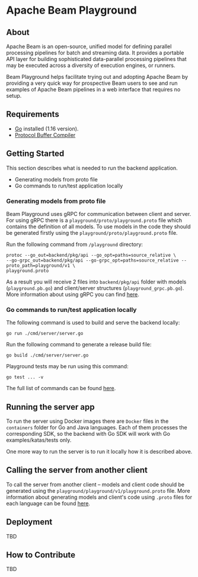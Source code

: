 <!--
    Licensed to the Apache Software Foundation (ASF) under one
    or more contributor license agreements.  See the NOTICE file
    distributed with this work for additional information
    regarding copyright ownership.  The ASF licenses this file
    to you under the Apache License, Version 2.0 (the
    "License"); you may not use this file except in compliance
    with the License.  You may obtain a copy of the License at

      http://www.apache.org/licenses/LICENSE-2.0

    Unless required by applicable law or agreed to in writing,
    software distributed under the License is distributed on an
    "AS IS" BASIS, WITHOUT WARRANTIES OR CONDITIONS OF ANY
    KIND, either express or implied.  See the License for the
    specific language governing permissions and limitations
    under the License.
-->

# Apache Beam Playground

## About

Apache Beam is an open-source, unified model for defining parallel processing pipelines for batch and streaming data.
It provides a portable API layer for building sophisticated data-parallel processing pipelines that may be executed
across a diversity of execution engines, or runners.

Beam Playground helps facilitate trying out and adopting Apache Beam by providing a very quick way for prospective Beam
users to see and run examples of Apache Beam pipelines in a web interface that requires no setup.

## Requirements

- [Go](https://golang.org/dl/) installed (1.16 version).
- [Protocol Buffer Compiler](https://grpc.io/docs/protoc-installation/)

## Getting Started

This section describes what is needed to run the backend application.
- Generating models from proto file
- Go commands to run/test application locally

### Generating models from proto file

Beam Playground uses gRPC for communication between client and server. For using gRPC there is a
`playground/proto/playground.proto` file which contains the definition of all models. To use models in the code they
should be generated firstly using the `playground/proto/playground.proto` file.

Run the following command from `/playground` directory:

```
protoc --go_out=backend/pkg/api --go_opt=paths=source_relative \
--go-grpc_out=backend/pkg/api --go-grpc_opt=paths=source_relative --proto_path=playground/v1 \
playground.proto
```

As a result you will receive 2 files into `backend/pkg/api` folder with models (`playground.pb.go`) and client/server
structures (`playground_grpc.pb.go`).
More information about using gRPC you can find [here](https://grpc.io/docs/languages/).

### Go commands to run/test application locally

The following command is used to build and serve the backend locally:

```
go run ./cmd/server/server.go
```

Run the following command to generate a release build file:

```
go build ./cmd/server/server.go
```

Playground tests may be run using this command:

```
go test ... -v
```

The full list of commands can be found [here](https://pkg.go.dev/cmd/go).

## Running the server app

To run the server using Docker images there are `Docker` files in the `containers` folder for Go and Java languages.
Each of them processes the corresponding SDK, so the backend with Go SDK will work with Go examples/katas/tests only.

One more way to run the server is to run it locally how it is described above.

## Calling the server from another client

To call the server from another client – models and client code should be generated using the
`playground/playground/v1/playground.proto` file. More information about generating models and client's code using `.proto`
files for each language can be found [here](https://grpc.io/docs/languages/).

## Deployment

TBD

## How to Contribute

TBD
